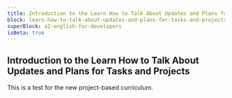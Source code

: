 ```yaml
---
title: Introduction to the Learn How to Talk About Updates and Plans for Tasks and Projects
block: learn-how-to-talk-about-updates-and-plans-for-tasks-and-projects
superBlock: a2-english-for-developers
isBeta: true
---
```


## Introduction to the Learn How to Talk About Updates and Plans for Tasks and Projects

This is a test for the new project-based curriculum.
